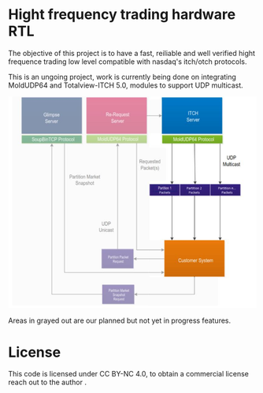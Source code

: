 # Hight frequency trading hardware RTL

The objective of this project is to have a fast, reiliable and well verified hight frequence
trading low level compatible with nasdaq's itch/otch protocols.

This is an ungoing project, work is currently being done on integrating MoldUDP64 and Totalview-ITCH 5.0, modules
to support UDP multicast.

![Work in progress!](/doc/wip.jpg)

Areas in grayed out are our planned but not yet in progress features.

# License

This code is licensed under CC BY-NC 4.0, to obtain a commercial license
reach out to the author .
